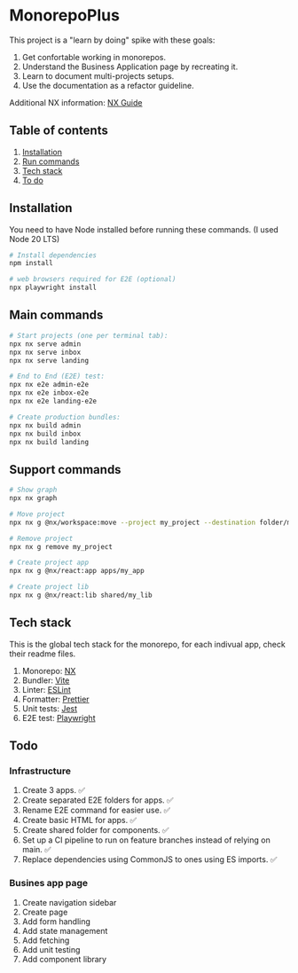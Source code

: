 # MonorepoPlus

This project is a "learn by doing" spike with these goals:

1. Get confortable working in monorepos.
1. Understand the Business Application page by recreating it.
1. Learn to document multi-projects setups.
1. Use the documentation as a refactor guideline.

Additional NX information: [NX Guide](NX_GUIDE.md)

## Table of contents

1. [Installation](#installation)
1. [Run commands](#run-commands)
1. [Tech stack](#tech-stack)
1. [To do](#to-do)

## Installation

You need to have Node installed before running these commands. (I used Node 20 LTS)

```sh
# Install dependencies
npm install

# web browsers required for E2E (optional)
npx playwright install
```

## Main commands

```sh
# Start projects (one per terminal tab):
npx nx serve admin
npx nx serve inbox
npx nx serve landing
```

```sh
# End to End (E2E) test:
npx nx e2e admin-e2e
npx nx e2e inbox-e2e
npx nx e2e landing-e2e
```

```sh
# Create production bundles:
npx nx build admin
npx nx build inbox
npx nx build landing
```

## Support commands

```sh
# Show graph
npx nx graph

# Move project
npx nx g @nx/workspace:move --project my_project --destination folder/my_project

# Remove project
npx nx g remove my_project

# Create project app
npx nx g @nx/react:app apps/my_app

# Create project lib
npx nx g @nx/react:lib shared/my_lib
```

## Tech stack

This is the global tech stack for the monorepo, for each indivual app, check their readme files.

1. Monorepo: [NX](https://nx.dev)
1. Bundler: [Vite](https://vite.dev)
1. Linter: [ESLint](https://eslint.org)
1. Formatter: [Prettier](https://prettier.io)
1. Unit tests: [Jest](https://jestjs.io)
1. E2E test: [Playwright](https://playwright.dev)

## Todo

### Infrastructure

1. Create 3 apps. ✅
1. Create separated E2E folders for apps. ✅
1. Rename E2E command for easier use. ✅
1. Create basic HTML for apps. ✅
1. Create shared folder for components. ✅
1. Set up a CI pipeline to run on feature branches instead of relying on main. ✅
1. Replace dependencies using CommonJS to ones using ES imports. ✅

### Busines app page

1. Create navigation sidebar
1. Create page
1. Add form handling
1. Add state management
1. Add fetching
1. Add unit testing
1. Add component library
